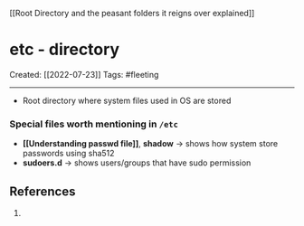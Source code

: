 [[Root Directory and the peasant folders it reigns over explained]]

# etc - directory
Created:  [[2022-07-23]]
Tags: #fleeting 

---
- Root directory where system files used in OS are stored


### Special files worth mentioning in `/etc`
- **[[Understanding passwd file]]**, **shadow** -> shows how system store passwords using sha512
- **sudoers.d** -> shows users/groups that have sudo permission












## References
1. 